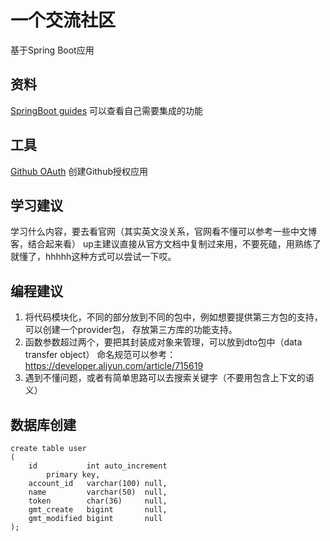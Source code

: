 # 一个交流社区
基于Spring Boot应用

## 资料
[SpringBoot guides](https://spring.io/guides)  可以查看自己需要集成的功能

## 工具
[Github OAuth](https://docs.github.com/cn/developers/apps/building-oauth-apps/creating-an-oauth-app)
创建Github授权应用


## 学习建议
学习什么内容，要去看官网（其实英文没关系，官网看不懂可以参考一些中文博客，结合起来看）
up主建议直接从官方文档中复制过来用，不要死磕，用熟练了就懂了，hhhhh这种方式可以尝试一下哎。


## 编程建议
1. 将代码模块化，不同的部分放到不同的包中，例如想要提供第三方包的支持，可以创建一个provider包，
存放第三方库的功能支持。
2. 函数参数超过两个，要把其封装成对象来管理，可以放到dto包中（data transfer object） 命名规范可以参考：https://developer.aliyun.com/article/715619
3. 遇到不懂问题，或者有简单思路可以去搜索关键字（不要用包含上下文的语义）


## 数据库创建
```mysql
create table user
(
    id           int auto_increment
        primary key,
    account_id   varchar(100) null,
    name         varchar(50)  null,
    token        char(36)     null,
    gmt_create   bigint       null,
    gmt_modified bigint       null
);
```